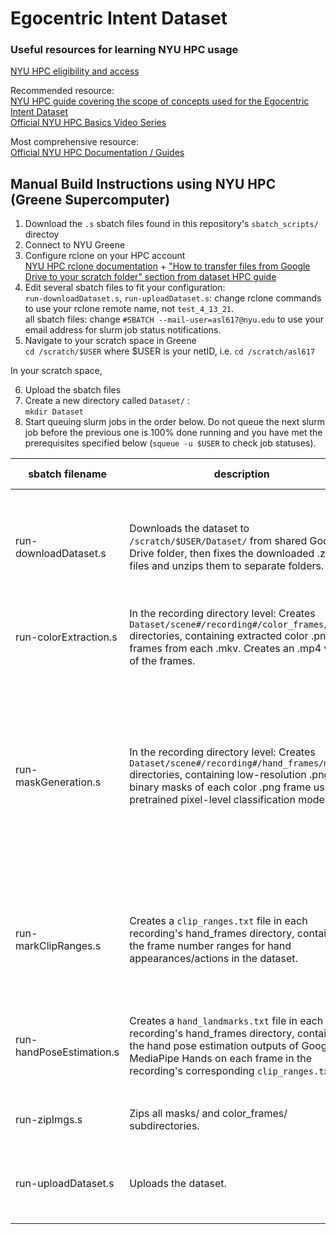 Egocentric Intent Dataset
===========
### Useful resources for learning NYU HPC usage  
[NYU HPC eligibility and access](https://www.nyu.edu/life/information-technology/research-and-data-support/high-performance-computing/high-performance-computing-accounts.html)  

Recommended resource:  
[NYU HPC guide covering the scope of concepts used for the Egocentric Intent Dataset](https://docs.google.com/document/d/1gnW7C9B5QVSTrQ8s0TPMIE7UgkXThcK5H-TX-6OBK44/edit)  
[Official NYU HPC Basics Video Series](https://www.youtube.com/watch?v=0pP_TeKH1MI&list=PL5l6Qz3Xhfi9Jn9-iMKJisYsSW5tRzPSd)  

Most comprehensive resource:  
[Official NYU HPC Documentation / Guides](https://sites.google.com/a/nyu.edu/nyu-hpc/documentation?authuser=0)  

## Manual Build Instructions using NYU HPC (Greene Supercomputer)
1. Download the `.s` sbatch files found in this repository's `sbatch_scripts/` directoy
2. Connect to NYU Greene
3. Configure rclone on your HPC account  
[NYU HPC rclone documentation](https://sites.google.com/a/nyu.edu/nyu-hpc/documentation/data-management/transfering-data/google-drive) + ["How to transfer files from Google Drive to your scratch folder" section from dataset HPC guide](https://docs.google.com/document/d/1gnW7C9B5QVSTrQ8s0TPMIE7UgkXThcK5H-TX-6OBK44/edit)
4. Edit several sbatch files to fit your configuration:  
`run-downloadDataset.s`, `run-uploadDataset.s`: change rclone commands to use your rclone remote name, not `test_4_13_21`.  
all sbatch files: change `#SBATCH --mail-user=asl617@nyu.edu` to use your email address for slurm job status notifications.  
5. Navigate to your scratch space in Greene  
`cd /scratch/$USER` where $USER is your netID, i.e. `cd /scratch/asl617`  

In your scratch space,  

6. Upload the sbatch files  
7. Create a new directory called `Dataset/` :  
`mkdir Dataset`  
8. Start queuing slurm jobs in the order below. Do not queue the next slurm job before the previous one is 100% done running and you have met the prerequisites specified below (`squeue -u $USER` to check job statuses).  

| sbatch filename | description | command to queue job (for scenes 1-7) | prerequisites to running |
| ------------- | ------------- | ------------- | ------------- |
| run-downloadDataset.s | Downloads the dataset to `/scratch/$USER/Dataset/` from shared Google Drive folder, then fixes the downloaded .zip files and unzips them to separate folders. |  `sbatch --array=1-7 run-downloadDataset.s` | Must have empty directory `/scratch/Dataset/` and all instructions above completed: Change rclone command in `run-downloadDataset.s` to use your rclone remote name, not `test_4_13_21`. |
| run-colorExtraction.s | In the recording directory level: Creates `Dataset/scene#/recording#/color_frames/` directories, containing extracted color .png frames from each .mkv. Creates an .mp4 video of the frames. | `sbatch --array=1-7 run-colorExtraction.s` | Must have completed `run-downloadDataset.s` job. |
| run-maskGeneration.s | In the recording directory level: Creates `Dataset/scene#/recording#/hand_frames/masks/` directories, containing low-resolution .png binary masks of each color .png frame using pretrained pixel-level classification models. | `sbatch --array=1-7 run-maskGeneration.s` | Must have completed `run-colorExtraction.s` job. Then download `HandPrediction.py` and `HandPredictionModel.py`, and place them in each scene directory (i.e. Datset/1/ for scene 1). For each scene, also download the respective `model.pkl` and upload it to that directory level in your scratch space. The python scripts will load this model to predict hand pixels for masking. |
| run-markClipRanges.s | Creates a `clip_ranges.txt` file in each recording's hand_frames directory, containing the frame number ranges for hand appearances/actions in the dataset. | `sbatch --array=1-7 run--markClipRanges.s` | Must have completed `run-maskGeneration.s`. For each scene, download its appropriate `MarkClipRanges.py` script, and upload it to its respective scene directory. |
| run-handPoseEstimation.s | Creates a `hand_landmarks.txt` file in each recording's hand_frames directory, containing the hand pose estimation outputs of Google MediaPipe Hands on each frame in the recording's corresponding `clip_ranges.txt`. | `sbatch --array=1-7 run-handPoseEstimation.s` | Must have completed `run-markClipRanges.s` job. Then download `HandPoseEstimation.py` and place it in each scene directory (i.e. /Dataset/1/ for scene 1). |
| run-zipImgs.s | Zips all masks/ and color_frames/ subdirectories. | `sbatch --array=1-7 run-zipImgs.s` | Must have completed `run-handPoseEstimation.s` job. |
| run-uploadDataset.s | Uploads the dataset. | `sbatch --array=1-7 run-uploadDataset.s` | Must have completed `run-zipImgs.s`. Change rclone command in `run-uploadDataset.s` to use your rclone remote name, not `test_4_13_21`. |
